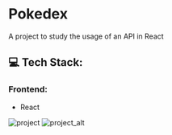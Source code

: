 # Pokedex

A project to study the usage of an API in React

## 💻 Tech Stack:

### Frontend:
 - React

![project](https://github.com/matheusbloize/pokedex/assets/103312834/fa7b1ee9-6133-41c5-92cf-f457948774f4)
![project_alt](https://github.com/matheusbloize/pokedex/assets/103312834/dbe2bd9d-6a5d-4b05-b91d-26f535716421)
